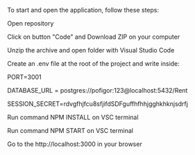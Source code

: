 To start and open the application, follow these steps:

Open repository

Click on button "Code" and Download ZIP on your computer

Unzip the archive and open folder with Visual Studio Code


Create an .env file at the root of the project and write inside:

PORT=3001

DATABASE_URL = postgres://pofigor:123@localhost:5432/Rent

SESSION_SECRET=rdvgfhjfcu8sfjifdSDFguffhfhhjgghkhknjsdrfj

Run command NPM INSTALL on VSC terminal

Run command NPM START on VSC terminal

Go to the http://localhost:3000 in your browser
